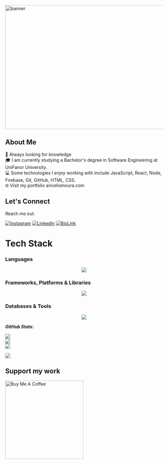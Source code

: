 <img width="1584" height="396" alt="banner" src="https://github.com/user-attachments/assets/1d722432-dfb2-46da-83e2-8e5657be4f2e" />


## About Me

🚀 Always looking for knowledge<br>
🎓 I am currently studying a Bachelor's degree in Software Engineering at UniFanor University.<br>
💻 Some technologies I enjoy working with include JavaScript, React, Node, Firebase, Git, GitHub, HTML, CSS.<br>
🌐 Visit my portfolio ariceliomoura.com

##  Let's Connect
Reach me out: 

[![Instagram](https://img.shields.io/badge/-Instagram-%23E4405F?style=for-the-badge&logo=instagram&logoColor=white)](https://www.instagram.com/ariceliomoura/) 
[![LinkedIn](https://img.shields.io/badge/LinkedIn-0077B5?style=for-the-badge&logo=linkedin&logoColor=white)](https://www.linkedin.com/in/aricelio-moura-87070b236/)
[![BioLink](https://img.shields.io/badge/bio.link-000000%7D?style=for-the-badge&logo=biolink&logoColor=white)](https://ariceliomoura.com/biolink/)

# Tech Stack  
### Languages

<p align="center">
  <a href="https://skillicons.dev">
    <img src="https://skillicons.dev/icons?i=javascript,php,typescript,html,css" />
  </a>
</p>


### Frameworks, Platforms & Libraries

<p align="center">
  <a href="https://skillicons.dev">
    <img src="https://skillicons.dev/icons?i=angularjs,jquery,wordpress,elementor,node,nodejs,angular,tailwindcss,bootstrap" />
  </a>
</p>

### Databases & Tools

<p align="center">
  <a href="https://skillicons.dev">
    <img src="https://skillicons.dev/icons?i=mysql,firebase,git,github,gitlab,figma,androidstudio,vscode,eclipse,powershell,raspberrypi,stackoverflow," />
  </a>
</p>

<b>*GitHub Stats*:</b>

![](https://github-readme-stats.vercel.app/api?username=ariceliom&theme=dark&hide_border=false&include_all_commits=false&count_private=false)<br/>
![](https://github-readme-streak-stats.herokuapp.com/?user=ariceliom&theme=dark&hide_border=false)<br/>
![](https://github-readme-stats.vercel.app/api/top-langs/?username=ariceliom&theme=dark&hide_border=false&include_all_commits=false&count_private=false&layout=compact)

[![](https://visitcount.itsvg.in/api?id=ariceliom&icon=0&color=6)](https://visitcount.itsvg.in)

  ##  Support my work
 <a href="https://api.whatsapp.com/send/?phone=5585982170079&text=Ol%C3%A1%2C+venho+do+GitHub.&type=phone_number&app_absent=0" target="_blank"><img src="https://cdn.buymeacoffee.com/buttons/v2/arial-yellow.png" alt="Buy Me A Coffee" style="width: 250px !important" ></a>
